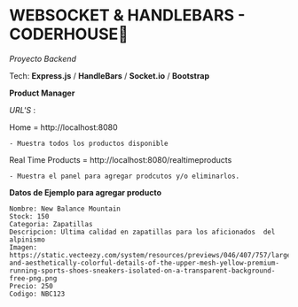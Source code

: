 
# WEBSOCKET & HANDLEBARS - CODERHOUSE👋 

*Proyecto Backend*

Tech: **Express.js** / **HandleBars** / **Socket.io** / **Bootstrap** 

**Product Manager**

*URL'S* :

Home = http://localhost:8080
    
    - Muestra todos los productos disponible

Real Time Products = http://localhost:8080/realtimeproducts
    
    - Muestra el panel para agregar prodcutos y/o eliminarlos.



**Datos de Ejemplo para agregar producto**

    
    Nombre: New Balance Mountain
    Stock: 150
    Categoria: Zapatillas
    Descripcion: Ultima calidad en zapatillas para los aficionados  del alpinismo 
    Imagen: https://static.vecteezy.com/system/resources/previews/046/407/757/large_2x/unique-and-aesthetically-colorful-details-of-the-upper-mesh-yellow-premium-running-sports-shoes-sneakers-isolated-on-a-transparent-background-free-png.png
    Precio: 250
    Codigo: NBC123

